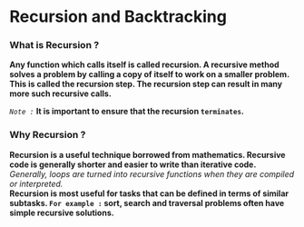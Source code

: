 # Recursion and Backtracking

### What is Recursion ?

**Any function which calls itself is called recursion. A recursive method solves a problem by calling a copy of itself to work on a smaller problem. This is called the recursion step. The recursion step can result in many more such recursive calls.**

*`Note :`* **It is important to ensure that the recursion `terminates`.**

### Why Recursion ?

**Recursion is a useful technique borrowed from mathematics. Recursive code is generally shorter and easier to write than iterative code.** <br>
*Generally, loops are turned into recursive functions when they are compiled or interpreted.* <br>
**Recursion is most useful for tasks that can be defined in terms of similar subtasks. `For example :` sort, search and traversal problems often have simple recursive solutions.**


